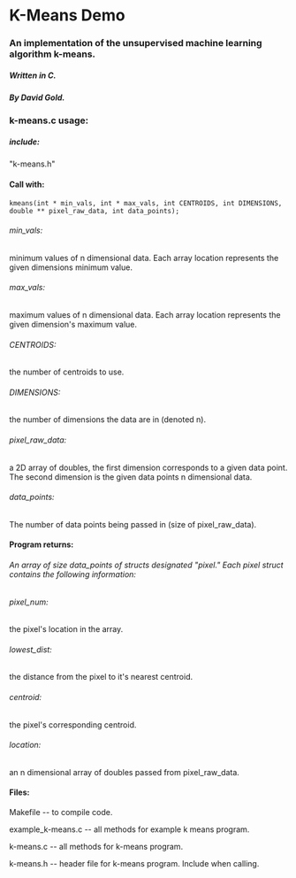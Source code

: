 # K-Means Demo
### An implementation of the unsupervised machine learning algorithm k-means.
##### Written in C.
##### By David Gold.

### k-means.c usage:

##### include:
"k-means.h"

#### Call with:

`kmeans(int * min_vals, int * max_vals, int CENTROIDS, int DIMENSIONS, double ** pixel_raw_data, int data_points);`

  ###### min_vals:
  minimum values of n dimensional data. Each array location represents the given dimensions minimum value.
  
  ###### max_vals:
  maximum values of n dimensional data. Each array location represents the given dimension's maximum value.
  
  ###### CENTROIDS:
  the number of centroids to use.
  
  ###### DIMENSIONS:
  the number of dimensions the data are in (denoted n).
  
  ###### pixel_raw_data:
  a 2D array of doubles, the first dimension corresponds to a given data point. The second dimension is the given data points n dimensional data.
  
  ###### data_points:
  The number of data points being passed in (size of pixel_raw_data).
  
#### Program returns:

  ###### An array of size data_points of structs designated "pixel." Each pixel struct contains the following information:
  
  ###### pixel_num:
  the pixel's location in the array.
  
  ###### lowest_dist:
  the distance from the pixel to it's nearest centroid.
  
  ###### centroid:
  the pixel's corresponding centroid.
  
  ###### location:
  an n dimensional array of doubles passed from pixel_raw_data.

#### Files:

Makefile -- to compile code.

example_k-means.c -- all methods for example k means program.

k-means.c -- all methods for k-means program.

k-means.h -- header file for k-means program. Include when calling.

